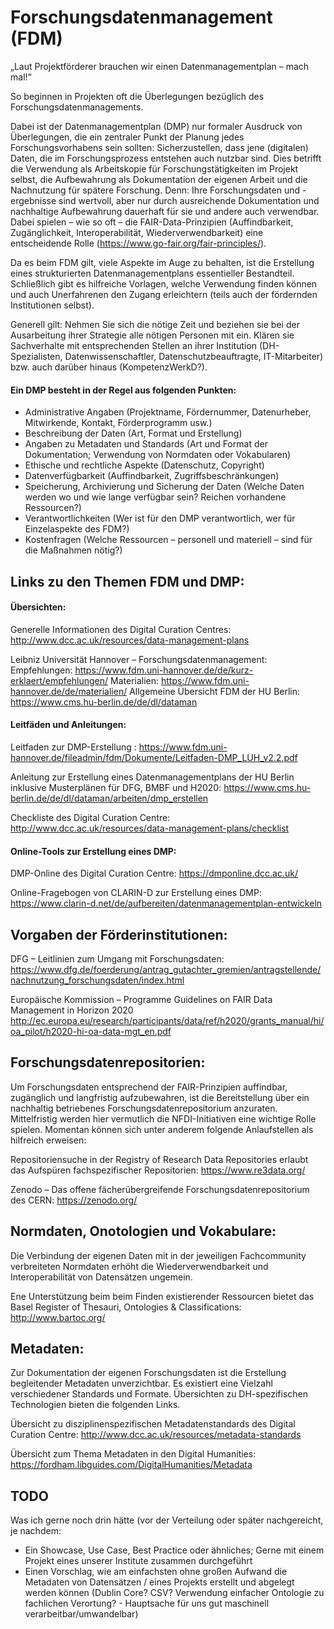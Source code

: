 # Forschungsdatenmanagement (FDM)

„Laut Projektförderer brauchen wir einen Datenmanagementplan – mach mal!“

So beginnen in Projekten oft die Überlegungen bezüglich des Forschungsdatenmanagements.

Dabei ist der Datenmanagementplan (DMP) nur formaler Ausdruck von Überlegungen, die ein zentraler Punkt der Planung jedes Forschungsvorhabens sein sollten: Sicherzustellen,  dass jene (digitalen) Daten, die im Forschungsprozess entstehen auch nutzbar sind. Dies betrifft die Verwendung als Arbeitskopie für Forschungstätigkeiten im Projekt selbst, die Aufbewahrung als Dokumentation der eigenen Arbeit und die Nachnutzung für spätere Forschung. Denn: Ihre Forschungsdaten und -ergebnisse sind wertvoll, aber nur durch ausreichende Dokumentation und nachhaltige Aufbewahrung dauerhaft für sie und andere auch verwendbar. Dabei spielen – wie so oft – die FAIR-Data-Prinzipien (Auffindbarkeit, Zugänglichkeit, Interoperabilität, Wiederverwendbarkeit) eine entscheidende Rolle (https://www.go-fair.org/fair-principles/). 

Da es beim FDM gilt, viele Aspekte im Auge zu behalten, ist die Erstellung eines strukturierten Datenmanagementplans essentieller Bestandteil. Schließlich gibt es hilfreiche Vorlagen, welche Verwendung finden können und auch Unerfahrenen den Zugang erleichtern (teils auch der fördernden Institutionen selbst).

Generell gilt: Nehmen Sie sich die nötige Zeit und beziehen sie bei der Ausarbeitung ihrer Strategie alle nötigen Personen mit ein. Klären sie Sachverhalte mit entsprechenden Stellen an ihrer Institution (DH-Spezialisten, Datenwissenschaftler, Datenschutzbeauftragte, IT-Mitarbeiter) bzw. auch darüber hinaus (KompetenzWerkD?).

#### Ein DMP besteht in der Regel aus folgenden Punkten:
* Administrative Angaben (Projektname, Fördernummer,
Datenurheber, Mitwirkende, Kontakt, Förderprogramm usw.)
* Beschreibung der Daten (Art, Format und Erstellung)
* Angaben zu Metadaten und Standards (Art und Format der Dokumentation; Verwendung von Normdaten oder Vokabularen)
* Ethische und rechtliche Aspekte (Datenschutz, Copyright)
* Datenverfügbarkeit (Auffindbarkeit, Zugriffsbeschränkungen)
* Speicherung, Archivierung und Sicherung der Daten (Welche Daten werden wo und wie lange verfügbar sein? Reichen vorhandene Ressourcen?)
* Verantwortlichkeiten (Wer ist für den DMP verantwortlich, wer für Einzelaspekte des FDM?)
* Kostenfragen (Welche Ressourcen – personell und materiell – sind für die Maßnahmen nötig?)

## Links zu den Themen FDM und DMP:

#### Übersichten:

Generelle Informationen des Digital Curation Centres:
http://www.dcc.ac.uk/resources/data-management-plans

Leibniz Universität Hannover – Forschungsdatenmanagement: 
Empfehlungen:
https://www.fdm.uni-hannover.de/de/kurz-erklaert/empfehlungen/
Materialien:
https://www.fdm.uni-hannover.de/de/materialien/
Allgemeine Übersicht FDM der HU Berlin:
https://www.cms.hu-berlin.de/de/dl/dataman

#### Leitfäden und Anleitungen:

Leitfaden zur DMP-Erstellung :
https://www.fdm.uni-hannover.de/fileadmin/fdm/Dokumente/Leitfaden-DMP_LUH_v2.2.pdf

Anleitung zur Erstellung eines Datenmanagementplans der HU Berlin inklusive Musterplänen für DFG, BMBF und H2020:
https://www.cms.hu-berlin.de/de/dl/dataman/arbeiten/dmp_erstellen

Checkliste des Digital Curation Centre:
http://www.dcc.ac.uk/resources/data-management-plans/checklist

#### Online-Tools zur Erstellung eines DMP:

DMP-Online des Digital Curation Centre:
https://dmponline.dcc.ac.uk/

Online-Fragebogen von CLARIN-D zur Erstellung eines DMP: 
https://www.clarin-d.net/de/aufbereiten/datenmanagementplan-entwickeln

## Vorgaben der Förderinstitutionen:

DFG – Leitlinien zum Umgang mit Forschungsdaten:
https://www.dfg.de/foerderung/antrag_gutachter_gremien/antragstellende/nachnutzung_forschungsdaten/index.html

Europäische Kommission – Programme Guidelines on FAIR Data Management in Horizon 2020
http://ec.europa.eu/research/participants/data/ref/h2020/grants_manual/hi/oa_pilot/h2020-hi-oa-data-mgt_en.pdf

## Forschungsdatenrepositorien:

Um Forschungsdaten entsprechend der FAIR-Prinzipien auffindbar, zugänglich und langfristig aufzubewahren, ist die Bereitstellung über ein nachhaltig betriebenes Forschungsdatenrepositorium anzuraten.
Mittelfristig werden hier vermutlich die NFDI-Initiativen eine wichtige Rolle spielen. Momentan können sich unter anderem folgende Anlaufstellen als hilfreich erweisen:

Repositoriensuche in der Registry of Research Data Repositories erlaubt das Aufspüren fachspezifischer Repositorien:
https://www.re3data.org/

Zenodo – Das offene fächerübergreifende Forschungsdatenrepositorium des CERN:
https://zenodo.org/

## Normdaten, Onotologien und Vokabulare:

Die Verbindung der eigenen Daten mit in der jeweiligen Fachcommunity verbreiteten Normdaten
erhöht die Wiederverwendbarkeit und Interoperabilität von Datensätzen ungemein.

Ene Unterstützung beim beim Finden existierender Ressourcen bietet das Basel Register of Thesauri, Ontologies & Classifications:
http://www.bartoc.org/

## Metadaten:

Zur Dokumentation der eigenen Forschungsdaten ist die Erstellung begleitender Metadaten unverzichtbar. Es existiert eine Vielzahl verschiedener Standards und Formate. Übersichten zu DH-spezifischen Technologien bieten die folgenden Links.

Übersicht zu disziplinenspezifischen Metadatenstandards des Digital Curation Centre:
http://www.dcc.ac.uk/resources/metadata-standards

Übersicht zum Thema Metadaten in den Digital Humanities:
https://fordham.libguides.com/DigitalHumanities/Metadata

## TODO

Was ich gerne noch drin hätte (vor der Verteilung oder später nachgereicht, je nachdem:

* Ein Showcase, Use Case, Best Practice oder ähnliches; Gerne mit einem Projekt eines unserer Institute zusammen durchgeführt
* Einen Vorschlag, wie am einfachsten ohne großen Aufwand die Metadaten von Datensätzen / eines Projekts erstellt und abgelegt werden können (Dublin Core? CSV? Verwendung einfacher Ontologie zu fachlichen Verortung? - Hauptsache für uns gut maschinell verarbeitbar/umwandelbar)

 
